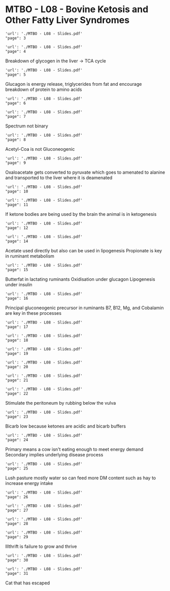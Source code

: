 # MTBO - L08 - Bovine Ketosis and Other Fatty Liver Syndromes

```pdf
'url': './MTBO - L08 - Slides.pdf'
"page": 3
```

```pdf
'url': './MTBO - L08 - Slides.pdf'
"page": 4
```
Breakdown of glycogen in the liver -> TCA cycle

```pdf
'url': './MTBO - L08 - Slides.pdf'
"page": 5
```
Glucagon is energy release, triglycerides from fat and encourage breakdown of protein to amino acids

```pdf
'url': './MTBO - L08 - Slides.pdf'
"page": 6
```

```pdf
'url': './MTBO - L08 - Slides.pdf'
"page": 7
```
Spectrum not binary

```pdf
'url': './MTBO - L08 - Slides.pdf'
"page": 8
```
Acetyl-Coa is not Gluconeogenic

```pdf
'url': './MTBO - L08 - Slides.pdf'
"page": 9
```
Oxaloacetate gets converted to pyruvate which goes to amenated to alanine and transported to the liver where it is deamenated

```pdf
'url': './MTBO - L08 - Slides.pdf'
"page": 10
```

```pdf
'url': './MTBO - L08 - Slides.pdf'
"page": 11
```
If ketone bodies are being used by the brain the animal is in ketogenesis

```pdf
'url': './MTBO - L08 - Slides.pdf'
"page": 12
```

```pdf
'url': './MTBO - L08 - Slides.pdf'
"page": 14
```
Acetate used directly but also can be used in lipogenesis
Propionate is key in ruminant metabolism

```pdf
'url': './MTBO - L08 - Slides.pdf'
"page": 15
```
Butterfat in lactating ruminants
Oxidisation under glucagon
Lipogenesis under insulin

```pdf
'url': './MTBO - L08 - Slides.pdf'
"page": 16
```
Principal gluconeogenic precursor in ruminants
B7, B12, Mg, and Cobalamin are key in these processes

```pdf
'url': './MTBO - L08 - Slides.pdf'
"page": 17
```

```pdf
'url': './MTBO - L08 - Slides.pdf'
"page": 18
```

```pdf
'url': './MTBO - L08 - Slides.pdf'
"page": 19
```

```pdf
'url': './MTBO - L08 - Slides.pdf'
"page": 20
```

```pdf
'url': './MTBO - L08 - Slides.pdf'
"page": 21
```

```pdf
'url': './MTBO - L08 - Slides.pdf'
"page": 22
```
Stimulate the peritoneum by rubbing below the vulva

```pdf
'url': './MTBO - L08 - Slides.pdf'
"page": 23
```
Bicarb low because ketones are acidic and bicarb buffers

```pdf
'url': './MTBO - L08 - Slides.pdf'
"page": 24
```
Primary means a cow isn't eating enough to meet energy demand
Secondary implies underlying disease process

```pdf
'url': './MTBO - L08 - Slides.pdf'
"page": 25
```
Lush pasture mostly water so can feed more DM content such as hay to increase energy intake

```pdf
'url': './MTBO - L08 - Slides.pdf'
"page": 26
```

```pdf
'url': './MTBO - L08 - Slides.pdf'
"page": 27
```

```pdf
'url': './MTBO - L08 - Slides.pdf'
"page": 28
```

```pdf
'url': './MTBO - L08 - Slides.pdf'
"page": 29
```
Illthrift is failure to grow and thrive

```pdf
'url': './MTBO - L08 - Slides.pdf'
"page": 30
```

```pdf
'url': './MTBO - L08 - Slides.pdf'
"page": 31
```
Cat that has escaped
